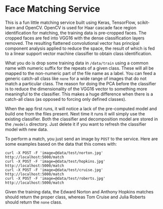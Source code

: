# Face Matching Service

This is a fun little matching service built using Keras, 
TensorFlow, scikit-learn and OpenCV.  OpenCV is used for
Haar cascade face region identification for matching, 
the training data is pre-cropped faces. The cropped faces 
are fed into VGG16 with the dense classification layers 
removed.  The resulting flattened convolutional vector 
has principal component analysis applied to reduce the 
space, the result of which is fed to a linear support
vector machine classifier to obtain class identification.

What you do is drop some training data in `/data/train` 
using a common name with numeric suffix for the repeats 
of a given class.  These will all be mapped to the 
non-numeric part of the file name as a label.  You can feed
a generic catch-all class like `none` for a wide range of
images that do not match a particular class.  The reason for
doing the PCA before the classifier is to reduce the
dimensionality of the VGG16 vector to something more meaningful
to the classifier.  This makes a huge difference when there 
is a catch-all class (as opposed to forcing only defined
classes).  

When the app first runs, it will notice a lack of the 
pre-computed model and build one from the files present.  Next 
time it runs it will simply use the existing classifier.  Both 
the classifier and decomposition model are stored in the 
`/models` directory.  Just delete it if you want to refresh 
the classifier model with new data.

To perform a match, you just send an image by `POST` to
the service.  Here are some examples based on the data that
this comes with:

```
curl -X POST -F 'image=@data/test/norton.jpg' http://localhost:5000/match
curl -X POST -F 'image=@data/test/hopkins.jpg' http://localhost:5000/match
curl -X POST -F 'image=@data/test/cruise.jpg' http://localhost:5000/match
curl -X POST -F 'image=@data/test/roberts.jpg' http://localhost:5000/match
```

Given the training data, the Edward Norton and Anthony Hopkins matches
should return the proper class, whereas Tom Cruise and Julia Roberts
should return the `none` class.


